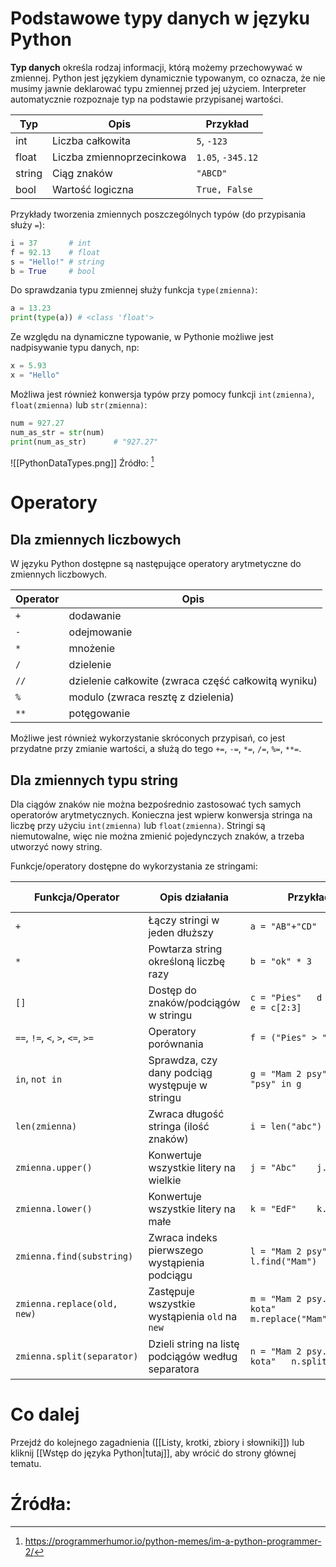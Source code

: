 # Podstawowe typy danych w języku Python

**Typ danych** określa rodzaj informacji, którą możemy przechowywać w zmiennej. Python jest językiem dynamicznie typowanym, co oznacza, że nie musimy jawnie deklarować typu zmiennej przed jej użyciem. Interpreter automatycznie rozpoznaje typ na podstawie przypisanej wartości.

| Typ    | Opis                      | Przykład          |
| ------ | ------------------------- | ----------------- |
| int    | Liczba całkowita          | `5`, `-123`       |
| float  | Liczba zmiennoprzecinkowa | `1.05`, `-345.12` |
| string | Ciąg znaków               | `"ABCD"`          |
| bool   | Wartość logiczna          | `True, False`     |
Przykłady tworzenia zmiennych poszczególnych typów (do przypisania służy `=`):
```Python
i = 37       # int
f = 92.13    # float
s = "Hello!" # string
b = True     # bool
```

Do sprawdzania typu zmiennej służy funkcja `type(zmienna)`:

```Python
a = 13.23
print(type(a)) # <class 'float'>
```

Ze względu na dynamiczne typowanie, w Pythonie możliwe jest nadpisywanie typu danych, np:

```Python
x = 5.93
x = "Hello"
```

Możliwa jest również konwersja typów przy pomocy funkcji `int(zmienna)`, `float(zmienna)` lub `str(zmienna)`:
```Python
num = 927.27
num_as_str = str(num)
print(num_as_str)      # "927.27"
```

![[PythonDataTypes.png]]
Źródło: [^meme1]

# Operatory

## Dla zmiennych liczbowych

W języku Python dostępne są następujące operatory arytmetyczne do zmiennych liczbowych.

| Operator | Opis                                                |
| -------- | --------------------------------------------------- |
| `+`      | dodawanie                                           |
| `-`      | odejmowanie                                         |
| `*`      | mnożenie                                            |
| `/`      | dzielenie                                           |
| `//`     | dzielenie całkowite (zwraca część całkowitą wyniku) |
| `%`      | modulo (zwraca resztę z dzielenia)                  |
| `**`     | potęgowanie                                         |
Możliwe jest również wykorzystanie skróconych przypisań, co jest przydatne przy zmianie wartości, a służą do tego `+=`, `-=`, `*=`, `/=`, `%=`, `**=`.

## Dla zmiennych typu string

Dla ciągów znaków nie można bezpośrednio zastosować tych samych operatorów arytmetycznych. Konieczna jest wpierw konwersja stringa na liczbę przy użyciu `int(zmienna)` lub `float(zmienna)`. Stringi są niemutowalne, więc nie można zmienić pojedynczych znaków, a trzeba utworzyć nowy string.

Funkcje/operatory dostępne do wykorzystania ze stringami:


| Funkcja/Operator                 | Opis działania                                     | Przykład                                                | Wynik przykładu                |
| -------------------------------- | -------------------------------------------------- | ------------------------------------------------------- | ------------------------------ |
| `+`                              | Łączy stringi w jeden dłuższy                      | `a = "AB"+"CD"`                                         | `"ABCD"`                       |
| `*`                              | Powtarza string określoną liczbę razy              | `b = "ok" * 3`                                          | `"okokok"`                     |
| `[]`                             | Dostęp do znaków/podciągów w stringu               | `c = "Pies"   d = c[0]   e = c[2:3]`                    | `d = "P"  e = "es"`            |
| `==`, `!=`, `<`, `>`, `<=`, `>=` | Operatory porównania                               | `f = ("Pies" > "Koń")`                                  | `False`                        |
| `in`, `not in`                   | Sprawdza, czy dany podciąg występuje w stringu     | `g = "Mam 2 psy"   h = "psy" in g`                      | `True`                         |
| `len(zmienna)`                   | Zwraca długość stringa (ilość znaków)              | `i = len("abc")`                                        | `3`                            |
| `zmienna.upper()`                | Konwertuje wszystkie litery na wielkie             | `j = "Abc"    j.upper()`                                | `"ABC"`                        |
| `zmienna.lower()`                | Konwertuje wszystkie litery na małe                | `k = "EdF"    k.lower()`                                | `"edf"`                        |
| `zmienna.find(substring)`        | Zwraca indeks pierwszego wystąpienia podciągu      | `l = "Mam 2 psy"   l.find("Mam")`                       | `0`                            |
| `zmienna.replace(old, new)`      | Zastępuje wszystkie wystąpienia `old` na `new`     | `m = "Mam 2 psy. Mam 1 kota"   m.replace("Mam","Masz")` | `"Masz 2 psy. Masz 1 kota"`    |
| `zmienna.split(separator)`       | Dzieli string na listę podciągów według separatora | `n = "Mam 2 psy. Mam 1 kota"   n.split(".")`            | `['Mam 2 psy', ' Mam 1 kota']` |
# Co dalej
Przejdź do kolejnego zagadnienia ([[Listy, krotki, zbiory i słowniki]]) lub kliknij [[Wstęp do języka Python|tutaj]], aby wrócić do strony głównej tematu.
# Źródła:
[^meme1]: https://programmerhumor.io/python-memes/im-a-python-programmer-2/
